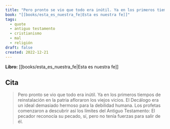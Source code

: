 ```yaml
---
title: "Pero pronto se vio que todo era inútil. Ya en los primeros tiempos de reinstalac..."
book: "[[books/esta_es_nuestra_fe|Esta es nuestra fe]]"
tags:
  - quote
  - antiguo testamento
  - cristianismo
  - mal
  - religión
draft: false
created: 2022-12-21
---
```


**Libro:** [[books/esta_es_nuestra_fe|Esta es nuestra fe]]

## Cita
> Pero pronto se vio que todo era inútil. Ya en los primeros tiempos de reinstalación en la patria afloraron los viejos vicios. El Decálogo era un ideal demasiado hermoso para la debilidad humana. Los profetas comenzaron a descubrir así los límites del Antiguo Testamento: El pecador reconocía su pecado, sí, pero no tenía fuerzas para salir de él.
